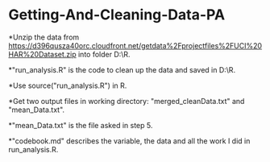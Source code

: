 # Getting-And-Cleaning-Data-PA

*Unzip the data from https://d396qusza40orc.cloudfront.net/getdata%2Fprojectfiles%2FUCI%20HAR%20Dataset.zip into folder D:\R.

*"run_analysis.R" is the code to clean up the data and saved in D:\R. 

*Use source("run_analysis.R") in R.

*Get two output files in working directory: "merged_cleanData.txt" and "mean_Data.txt".

*"mean_Data.txt" is the file asked in step 5.

*"codebook.md" describes the variable, the data and all the work I did in run_analysis.R. 